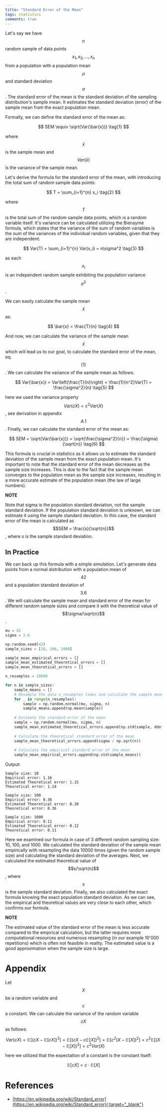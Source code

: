 ```yaml
---
title: "Standard Error of the Mean"
tags: statistics
comments: true
---
```


Let's say we have $$ n $$ random sample of data points $$x_1, x_2, \ldots, x_n$$ from a population with a population mean $$\mu$$ and standard deviation $$\sigma$$. The standard error of the mean is the standard deviation of the sampling distribution's sample mean.   It estimates the standard deviation (error) of the sample mean from the exact population mean.

Formally, we can define the standard error of the mean as:

$$ SEM \equiv \sqrt{Var(\bar{x})} \tag{1} $$

where $$ \bar{x} $$ is the sample mean and $$ Var(\bar{x}) $$ is the variance of the sample mean.

Let's derive the formula for the standard error of the mean, with introducing the total sum of random sample data points:

$$ T = \sum_{i=1}^{n} x_i \tag{2} $$

where $$ T $$ is the total sum of the random sample data points, which is a random variable itself. It's variance can be calculated utilizing the Bienaymé formula, which states that the variance of the sum of random variables is the sum of the variances of the individual random variables, given that they are independent:

$$ Var(T) = \sum_{i=1}^{n} Var(x_i) = n\sigma^2 \tag{3} $$

as each $$ x_i $$ is an independent random sample exhibiting the population variance $$ \sigma^2 $$.

We can easily calculate the sample mean $$ \bar{x} $$ as:

$$ \bar{x} = \frac{T}{n} \tag{4} $$

And now, we can calculate the variance of the sample mean $$ \bar{x} $$ which will lead us to our goal, to calculate the standard error of the mean, eq. $$(1)$$. We can calculate the variance of the sample mean as follows:

$$ Var(\bar{x}) = Var\left(\frac{T}{n}\right) = \frac{1}{n^2}Var(T) = \frac{\sigma^2}{n} \tag{5} $$

here we used the variance property $$Var(cX) = c^2Var(X)$$, see derivation in appendix $$A.1$$. Finally, we can calculate the standard error of the mean as:

$$ SEM = \sqrt{Var(\bar{x})} = \sqrt{\frac{\sigma^2}{n}} = \frac{\sigma}{\sqrt{n}} \tag{6} $$

This formula is crucial in statistics as it allows us to estimate the standard deviation of the sample mean from the exact population mean. It's important to note that the standard error of the mean decreases as the sample size increases. This is due to the fact that the sample mean converges to the population mean as the sample size increases, resulting in a more accurate estimate of the population mean (the law of large numbers).

<div class="block info-block">
  <strong>NOTE</strong> 

   Note that sigma is the population standard deviation, not the sample standard deviation. If the population standard deviation is unknown, we can estimate it using the sample standard deviation. In this case, the standard error of the mean is calculated as $$SEM = \frac{s}{\sqrt{n}}$$, where s is the sample standard deviation.
</div>

## In Practice
We can back up this formula with a simple simulation. Let's generate data points from a normal distribution with a population mean of $$42$$ and a population standard deviation of $$3.6$$. We will calculate the sample mean and standard error of the mean for different random sample sizes and compare it with the theoretical value of $$\sigma/\sqrt{n}$$.

```python
mu = 42
sigma = 3.6

np.random.seed(42)
sample_sizes = [10, 100, 1000]

sample_mean_empirical_errors = []
sample_mean_estimated_theoretical_errors = []
sample_mean_theoretical_errors = []

n_resamples = 10000

for n in sample_sizes:
    sample_means = []
    # Resample the data n_resamples times and calculate the sample mean
    for _ in range(n_resamples):
        sample = np.random.normal(mu, sigma, n)
        sample_means.append(np.mean(sample))
    
    # Estimate the standard error of the mean
    sample = np.random.normal(mu, sigma, n)
    sample_mean_estimated_theoretical_errors.append(np.std(sample, ddof=1) / np.sqrt(n))
    
    # Calculate the theoretical standard error of the mean
    sample_mean_theoretical_errors.append(sigma / np.sqrt(n))
    
    # Calculate the empirical standard error of the mean
    sample_mean_empirical_errors.append(np.std(sample_means))
```
Output:
```
Sample size: 10
Empirical error: 1.16
Estimated Theoretical error: 1.15
Theoretical error: 1.14

Sample size: 100
Empirical error: 0.36
Estimated Theoretical error: 0.38
Theoretical error: 0.36

Sample size: 1000
Empirical error: 0.11
Estimated Theoretical error: 0.12
Theoretical error: 0.11
```

Here we examined our formula in case of 3 different random sampling size: 10, 100, and 1000. We calculated the standard deviation of the sample mean empirically with resampling the data 10000 times (given the random sample size) and calculating the standard deviation of the averages. Next, we calculated the estimated theoretical value of $$s/\sqrt{n}$$, where $$s$$ is the sample standard deviation. Finally, we also calculated the exact formula knowing the exact population standard deviation. As we can see, the empirical and theoretical values are very close to each other, which confirms our formula.

<div class="block info-block">
  <strong>NOTE</strong> 

   The estimated value of the standard error of the mean is less accurate compared to the empirical calculation, but the latter requires more computational resources and numerous resampling (in our example 10'000 repetitions) which is often not feasible in reality. The estimated value is a good approximation when the sample size is large.
</div>


# Appendix
Let $$X$$ be a random variable and $$c$$ a constant. We can calculate the variance of the random variable $$cX$$ as follows:

$$ Var(cX) = \mathbb{E}[(cX - \mathbb{E}[cX])^2] = \mathbb{E}[(cX - c\mathbb{E}[X])^2] = \mathbb{E}[c^2(X - \mathbb{E}[X])^2] = c^2\mathbb{E}[(X - \mathbb{E}[X])^2] = c^2Var(X) \tag{A.1}$$

here we utilized that the expectation of a constant is the constant itself:

$$ \mathbb{E}[cX] = c \cdot \mathbb{E}[X] \tag{A.2}$$

# References
- [https://en.wikipedia.org/wiki/Standard_error](https://en.wikipedia.org/wiki/Standard_error){:target="_blank"}